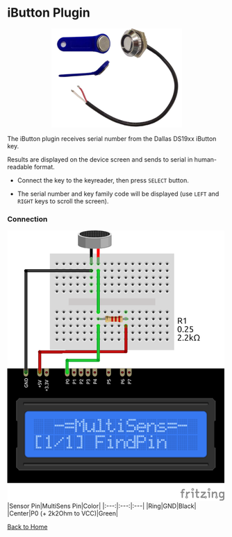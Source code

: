 # iButton Plugin
<p align="center"><img src="iButton.png"/></p>

The iButton plugin receives serial number from the Dallas DS19xx iButton key.

Results are displayed on the device screen and sends to serial in human-readable format.

* Connect the key to the keyreader, then press `SELECT` button.

* The serial number and key family code will be displayed (use `LEFT` and `RIGHT` keys to 
  scroll the screen).

### Connection
![iButtonConnection](iButton-CONN.png)
|Sensor Pin|MultiSens Pin|Color|
|:---:|:---:|:---|
|Ring|GND|Black|
|Center|P0 (+ 2k2Ohm to VCC)|Green|



[Back to Home](/#supported-devices)